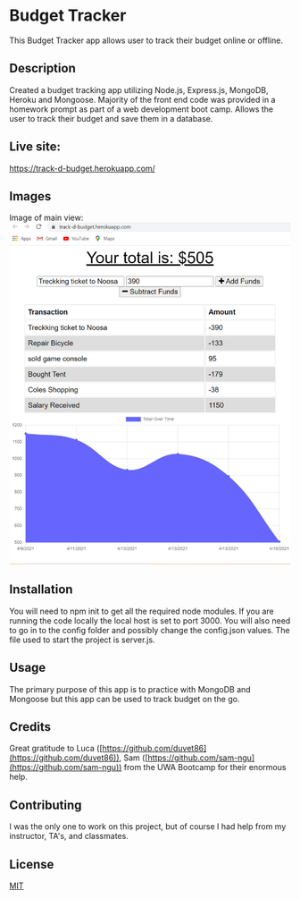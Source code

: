 # Budget Tracker
This Budget Tracker app allows user to track their budget online or offline. 

## Description 
Created a budget tracking app utilizing Node.js, Express.js, MongoDB, Heroku and Mongoose. Majority of the front end code was provided in a homework prompt as part of a web development boot camp. Allows the user to track their budget and save them in a database.

## Live site: 
https://track-d-budget.herokuapp.com/

## Images
Image of main view:
![](./public/images/budget-tracker.png)


## Installation 
You will need to npm init to get all the required node modules. If you are running the code locally the local host is set to port 3000. You will also need to go in to the config folder and possibly change the config.json values. The file used to start the project is server.js.

## Usage 
The primary purpose of this app is to practice with MongoDB and Mongoose but this app can be used to track  budget on the go.

## Credits 
Great gratitude to Luca ([https://github.com/duvet86](https://github.com/duvet86)), Sam ([https://github.com/sam-ngu](https://github.com/sam-ngu)) from the UWA Bootcamp for their enormous help.
## Contributing 
I was the only one to work on this project, but of course I had help from my instructor, TA's, and classmates.

## License
[MIT](https://choosealicense.com/licenses/mit/)
